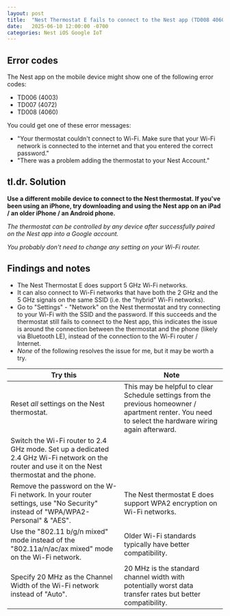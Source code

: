```yaml
---
layout: post
title:  "Nest Thermostat E fails to connect to the Nest app (TD008 4060)"
date:   2025-06-10 12:00:00 -0700
categories: Nest iOS Google IoT
---
```


## Error codes

The Nest app on the mobile device might show one of the following error codes:

- TD006 (4003)
- TD007 (4072)
- TD008 (4060)

You could get one of these error messages: 

- "Your thermostat couldn't connect to Wi-Fi. Make sure that your Wi-Fi network is connected to the internet and that you entered the correct password."
- "There was a problem adding the thermostat to your Nest Account."

## tl.dr. Solution

**Use a different mobile device to connect to the Nest thermostat. If you've been using an iPhone, try downloading and using the Nest app on an iPad / an older iPhone / an Android phone.**

*The thermostat can be controlled by any device after successfully paired on the Nest app into a Google account.*

*You probably don't need to change any setting on your Wi-Fi router.*

## Findings and notes

* The Nest Thermostat E does support 5 GHz Wi-Fi networks. 
* It can also connect to Wi-Fi networks that have both the 2 GHz and the 5 GHz signals on the same SSID (i.e. the "hybrid" Wi-Fi networks).
* Go to "Settings" - "Network" on the Nest thermostat and try connecting to your Wi-Fi with the SSID and the password. 
  If this succeeds and the thermostat still fails to connect to the Nest app, this indicates the issue is around the connection between the thermostat and the phone (likely via Bluetooth LE), instead of the connection to the Wi-Fi router / Internet.
* *None* of the following resolves the issue for me, but it may be worth a try.

| Try this | Note |
| -- | -- |
| Reset *all* settings on the Nest thermostat. | This may be helpful to clear Schedule settings from the previous homeowner / apartment renter. You need to select the hardware wiring again afterward. |
| Switch the Wi-Fi router to 2.4 GHz mode. Set up a dedicated 2.4 GHz Wi-Fi network on the router and use it on the Nest thermostat and the phone. | |
| Remove the password on the W-Fi network. In your router settings, use "No Security" instead of "WPA/WPA2-Personal" & "AES". | The Nest thermostat E does support WPA2 encryption on Wi-Fi networks. |
| Use the "802.11 b/g/n mixed" mode instead of the "802.11a/n/ac/ax mixed" mode on the Wi-Fi network. | Older Wi-Fi standards typically have better compatibility. |
| Specify 20 MHz as the Channel Width of the Wi-Fi network instead of "Auto". | 20 MHz is the standard channel width with potentially worst data transfer rates but better compatibility. |
